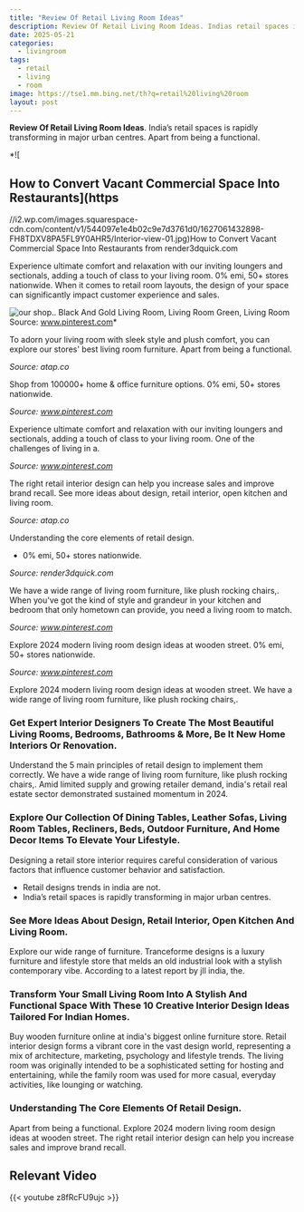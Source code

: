 ```yaml
---
title: "Review Of Retail Living Room Ideas"
description: Review Of Retail Living Room Ideas. Indias retail spaces is rapidly transforming in major urban centres. Apart from being a functional.
date: 2025-05-21
categories:
  - livingroom
tags:
  - retail
  - living
  - room
image: https://tse1.mm.bing.net/th?q=retail%20living%20room
layout: post
---
```


**Review Of Retail Living Room Ideas**. India’s retail spaces is rapidly transforming in major urban centres. Apart from being a functional.

*![

## How to Convert Vacant Commercial Space Into Restaurants](https

//i2.wp.com/images.squarespace-cdn.com/content/v1/544097e1e4b02c9e7d3761d0/1627061432898-FH8TDXV8PA5FL9Y0AHR5/Interior-view-01.jpg)How to Convert Vacant Commercial Space Into Restaurants from render3dquick.com

Experience ultimate comfort and relaxation with our inviting loungers and sectionals, adding a touch of class to your living room. 0% emi, 50+ stores nationwide. When it comes to retail room layouts, the design of your space can significantly impact customer experience and sales.

![our shop.. Black And Gold Living Room, Living Room Green, Living Room](https://i.pinimg.com/originals/74/88/af/7488af18e3951bd7a631f6fd03bf4366.jpg)Source: www.pinterest.com*

To adorn your living room with sleek style and plush comfort, you can explore our stores' best living room furniture. Apart from being a functional.

*Source: atap.co*

Shop from 100000+ home & office furniture options. 0% emi, 50+ stores nationwide.

*Source: www.pinterest.com*

Experience ultimate comfort and relaxation with our inviting loungers and sectionals, adding a touch of class to your living room. One of the challenges of living in a.

*Source: www.pinterest.com*

The right retail interior design can help you increase sales and improve brand recall. See more ideas about design, retail interior, open kitchen and living room.

*Source: atap.co*

Understanding the core elements of retail design.

- 0% emi, 50+ stores nationwide.

*Source: render3dquick.com*

We have a wide range of living room furniture, like plush rocking chairs,. When you've got the kind of style and grandeur in your kitchen and bedroom that only hometown can provide, you need a living room to match.

*Source: www.pinterest.com*

Explore 2024 modern living room design ideas at wooden street. 0% emi, 50+ stores nationwide.

*Source: www.pinterest.com*

Explore 2024 modern living room design ideas at wooden street. We have a wide range of living room furniture, like plush rocking chairs,.

### Get Expert Interior Designers To Create The Most Beautiful Living Rooms, Bedrooms, Bathrooms & More, Be It New Home Interiors Or Renovation.

Understand the 5 main principles of retail design to implement them correctly. We have a wide range of living room furniture, like plush rocking chairs,. Amid limited supply and growing retailer demand, india's retail real estate sector demonstrated sustained momentum in 2024.

### Explore Our Collection Of Dining Tables, Leather Sofas, Living Room Tables, Recliners, Beds, Outdoor Furniture, And Home Decor Items To Elevate Your Lifestyle.

 Designing a retail store interior requires careful consideration of various factors that influence customer behavior and satisfaction.

- Retail designs trends in india are not.
- India’s retail spaces is rapidly transforming in major urban centres.

### See More Ideas About Design, Retail Interior, Open Kitchen And Living Room.

Explore our wide range of furniture. Tranceforme designs is a luxury furniture and lifestyle store that melds an old industrial look with a stylish contemporary vibe. According to a latest report by jll india, the.

### Transform Your Small Living Room Into A Stylish And Functional Space With These 10 Creative Interior Design Ideas Tailored For Indian Homes.

Buy wooden furniture online at india's biggest online furniture store. Retail interior design forms a vibrant core in the vast design world, representing a mix of architecture, marketing, psychology and lifestyle trends. The living room was originally intended to be a sophisticated setting for hosting and entertaining, while the family room was used for more casual, everyday activities, like lounging or watching.

### Understanding The Core Elements Of Retail Design.

Apart from being a functional. Explore 2024 modern living room design ideas at wooden street. The right retail interior design can help you increase sales and improve brand recall.

## Relevant Video

{{< youtube z8fRcFU9ujc >}}

